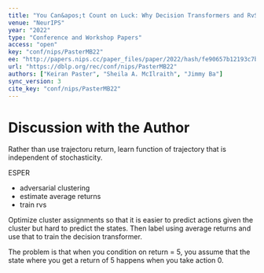 ```yaml
---
title: "You Can&apos;t Count on Luck: Why Decision Transformers and RvS Fail in Stochastic Environments."
venue: "NeurIPS"
year: "2022"
type: "Conference and Workshop Papers"
access: "open"
key: "conf/nips/PasterMB22"
ee: "http://papers.nips.cc/paper_files/paper/2022/hash/fe90657b12193c7b52a3418bdc351807-Abstract-Conference.html"
url: "https://dblp.org/rec/conf/nips/PasterMB22"
authors: ["Keiran Paster", "Sheila A. McIlraith", "Jimmy Ba"]
sync_version: 3
cite_key: "conf/nips/PasterMB22"
---
```

# Discussion with the Author


Rather than use trajectoru return, learn function of trajectory that is independent of stochasticity.

ESPER
- adversarial clustering
- estimate average returns
- train rvs


Optimize cluster assignments so that it is easier to predict actions given the cluster but hard to predict the states. Then label using average returns and use that to train the decision transformer.


The problem is that when you condition on return = 5, you assume that the state where you get a return of 5 happens when you take action 0.